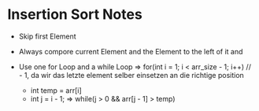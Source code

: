 # Insertion Sort Notes

- Skip first Element
- Always compore current Element and the Element to the left of it and

- Use one for Loop and a while Loop
  => for(int i = 1; i < arr_size - 1; i++) // - 1, da wir das letzte element selber einsetzen an die richtige position
  - int temp = arr[i]
  - int j = i - 1;
    => while(j > 0 && arr[j - 1] > temp)

